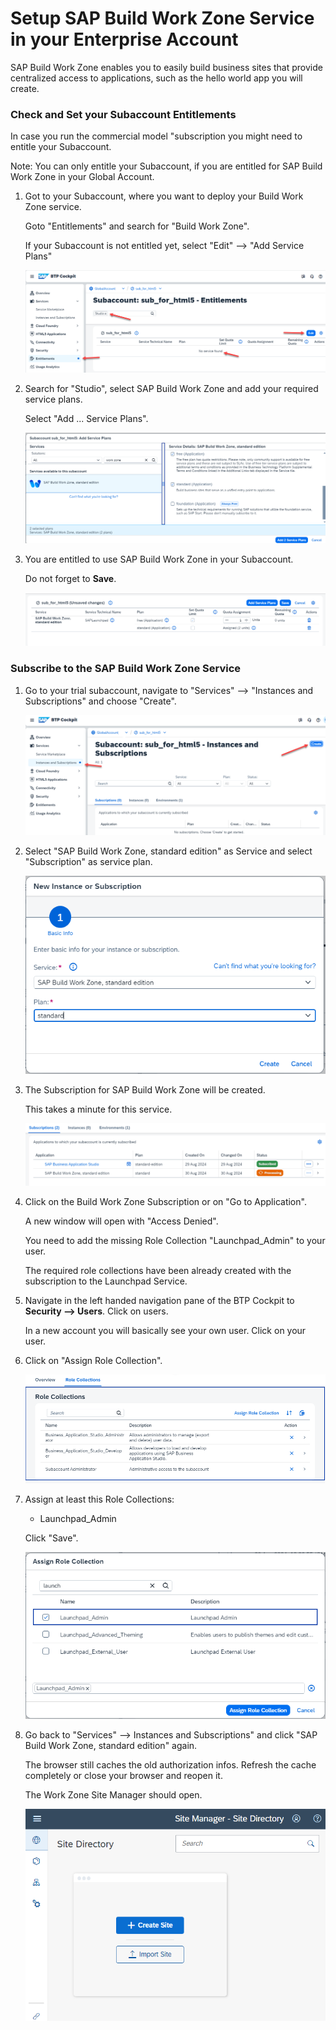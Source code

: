 # Setup SAP Build Work Zone Service in your Enterprise Account

SAP Build Work Zone enables you to easily build business sites that provide centralized access to applications, such as the hello world app you will create.



### Check and Set your Subaccount Entitlements

In case you run the commercial model "subscription you might need to entitle your Subaccount.

Note: You can only entitle your Subaccount, if you are entitled for SAP Build Work Zone in your Global Account.

1. Got to your Subaccount, where you want to deploy your Build Work Zone service.

    Goto "Entitlements" and search for "Build Work Zone".

    If your Subaccount is not entitled yet, select "Edit" --> "Add Service Plans"

    ![](images/2_ea_bas_01_new.png)

2. Search for "Studio", select SAP Build Work Zone and add your required service plans.

    Select "Add ... Service Plans".

    ![](images/2_ea_workz_02_new.png)

3. You are entitled to use SAP Build Work Zone in your Subaccount.

    Do not forget to **Save**.

    ![](images/2_ea_workz_03_new.png)


### Subscribe to the SAP Build Work Zone Service



1. Go to your trial subaccount, navigate to "Services" --> "Instances and Subscriptions" and choose "Create".

    ![](images/2_ea_bas_04_create.png)

2. Select "SAP Build Work Zone, standard edition" as Service and select "Subscription" as service plan.

    ![](images/2_ea_workz_04_create.png)


3. The Subscription for SAP Build Work Zone will be created.

    This takes a minute for this service.

    ![](images/2_ea_workz_05_create.png)

4. Click on the Build Work Zone Subscription or on "Go to Application". 

    A new window will open with "Access Denied".

    You need to add the missing Role Collection "Launchpad_Admin" to your user. 

    The required role collections have been already created with the subscription to the Launchpad Service.

5. Navigate in the left handed navigation pane of the BTP Cockpit to **Security --> Users**. Click on users.

    In a new account you will basically see your own user. Click on your user. 

6. Click on "Assign Role Collection".

    ![](images/2_ea_workz_06_assign.png)

7. Assign at least this Role Collections:

    - Launchpad_Admin

    Click "Save".

    ![](images/2_ea_workz_07_assign_2.png)

8. Go back to "Services" --> Instances and Subscriptions" and click "SAP Build Work Zone, standard edition" again. 

    The browser still caches the old authorization infos. Refresh the cache completely or close your browser and reopen it.

    The Work Zone Site Manager should open.  

    ![](images/2_ea_workz_08_siteman.png)

